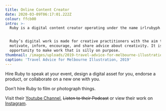 ```yaml
---
title: Online Content Creator
date: 2020-03-09T06:17:01.222Z
colour: ffcb00
intro: >-
  Ruby is a digital content creator operating under the name irlrubyph.


  Ruby’s digital work is made for creative practitioners with the aim to
  motivate, inform, encourage, and share advice about creativity. It is also an
  opportunity to make work that is silly on purpose.
thumbnail: /images/uploads/2019-travel-advice-for-melbourne-illustration.png
caption: 'Travel Advice for Melbourne Illustration, 2019'
---
```

Hire Ruby to speak at your event, design a digital asset for you, endorse a product, or collaborate on a new one with you.

Don’t hire Ruby to film or photograph things.

Visit their [Youtube Channel](https://www.youtube.com/channel/UCSGL5jOpXX6YuwXiUDRZ5Lw), ~~Listen to their Podcast~~ or view their work on [Instagram](http://instagram.com/irlrubyph).
